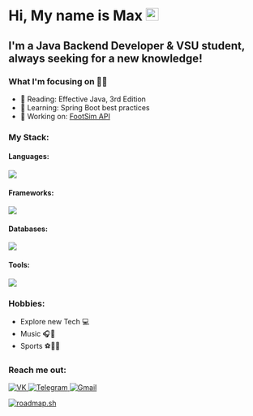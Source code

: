 # Hi, My name is Max</a> <img src="https://media.giphy.com/media/hvRJCLFzcasrR4ia7z/giphy.gif" width="25px">

## I'm a Java Backend Developer & VSU student, always seeking for a new knowledge!


### What I'm focusing on 👨‍💻


- 📘 Reading: Effective Java, 3rd Edition
- 👯 Learning: Spring Boot best practices
- 🔨 Working on: [FootSim API](https://github.com/SummerFreezingMe/FootSimAPI)  



### My Stack:


#### Languages:

[![](https://skillicons.dev/icons?i=java,py,go)]()

#### Frameworks:

[![](https://skillicons.dev/icons?i=spring,hibernate,flask,maven)]()


#### Databases:

[![](https://skillicons.dev/icons?i=postgres)]()


#### Tools:

[![](https://skillicons.dev/icons?i=git,github,idea,postman,powershell,figma,docker)]()


### Hobbies:

- Explore new Tech 💻
- Music 🎧🎸
- Sports ⚽🚴🏃

### Reach me out:

<div id="badges">
  <a href="https://vk.com/ledesordrecestmoi">
      <img src="https://img.shields.io/badge/VK-blue?logo=VK&logoColor=white&style=for-the-badge" alt="VK"/>
  </a>
   <a href="https://t.me/jesienw">
     <img src="https://img.shields.io/badge/TELEGRAM-%230077B5.svg?logo=Telegram&logoColor=white&style=for-the-badge" alt="Telegram"/>
  </a>
  <a href="mailto:mail.072disorder@gmail.com">
     <img src="https://img.shields.io/badge/Gmail-D14836?style=for-the-badge&logo=gmail&logoColor=white" alt="Gmail"/>
  </a>
</div>

[![roadmap.sh](https://api.roadmap.sh/v1-badge/tall/64d6354caa497d7fa5267ddc?variant=dark&roadmaps=backend%2Cjava%2Csql%2Cspring-boot)](https://roadmap.sh)
